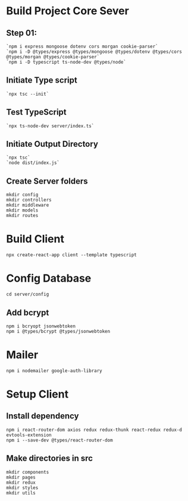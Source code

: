 # Build Project Core Sever
## Step 01: 
    `npm i express mongoose dotenv cors morgan cookie-parser`
    `npm i -D @types/express @types/mongoose @types/dotenv @types/cors @types/morgan @types/cookie-parser`
    `npm i -D typescript ts-node-dev @types/node`

## Initiate Type script
    `npx tsc --init`
## Test TypeScript
    `npx ts-node-dev server/index.ts`
## Initiate Output Directory
    `npx tsc`
    `node dist/index.js`

## Create Server folders
```
mkdir config
mkdir controllers
mkdir middleware
mkdir models
mkdir routes
```

# Build Client
```
npx create-react-app client --template typescript
```
# Config Database
`cd server/config`

## Add bcrypt
```
npm i bcryopt jsonwebtoken
npm i @types/bcrypt @types/jsonwebtoken
```
# Mailer
`npm i nodemailer google-auth-library`


# Setup Client
## Install dependency
```
npm i react-router-dom axios redux redux-thunk react-redux redux-d
evtools-extension
npm i --save-dev @types/react-router-dom
```


## Make directories in src
```
mkdir components
mkdir pages
mkdir redux
mkdir styles
mkdir utils
```